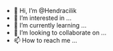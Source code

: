 - 👋 Hi, I’m @Hendracilik
- 👀 I’m interested in ...
- 🌱 I’m currently learning ...
- 💞️ I’m looking to collaborate on ...
- 📫 How to reach me ...

<!---
Hendracilik/Hendracilik is a ✨ special ✨ repository because its `README.md` (this file) appears on your GitHub profile.
You can click the Preview link to take a look at your changes.
--->
